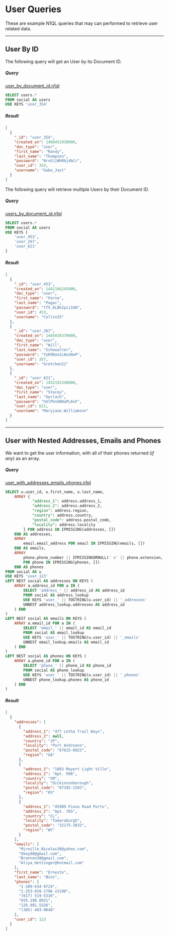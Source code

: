 # User Queries

These are example N1QL queries that may can performed to retrieve user related data.

---

## User By ID

The following query will get an User by its Document ID.

##### Query

[user\_by\_document\_id.n1ql](queries/users/user_by_document_id.n1ql)

```sql
SELECT users.*
FROM social AS users
USE KEYS 'user_354'
```

##### Result

```json
[
  {
    "_id": "user_354",
    "created_on": 1460452930000,
    "doc_type": "user",
    "first_name": "Randy",
    "last_name": "Thompson",
    "password": "NrvGJjWhRbj4bCc",
    "user_id": 354,
    "username": "Gabe_Jast"
  }
]
```

The following query will retrieve multiple Users by their Document ID.

##### Query

[users\_by\_document\_id.n1ql](queries/users/users_by_document_id.n1ql)

```sql
SELECT users.*
FROM social AS users
USE KEYS [
    'user_453',
    'user_267',
    'user_621'
]
```

##### Result

```json
[
  {
    "_id": "user_453",
    "created_on": 1442166245000,
    "doc_type": "user",
    "first_name": "Ferne",
    "last_name": "Pagac",
    "password": "tTX_6LBk2pii1GH",
    "user_id": 453,
    "username": "Collin25"
  },
  {
    "_id": "user_267",
    "created_on": 1445026370000,
    "doc_type": "user",
    "first_name": "Will",
    "last_name": "Schowalter",
    "password": "YyK90oo1LWsU8wP",
    "user_id": 267,
    "username": "Gretchen21"
  },
  {
    "_id": "user_621",
    "created_on": 1452191348000,
    "doc_type": "user",
    "first_name": "Stacey",
    "last_name": "Gerlach",
    "password": "hUlPhnO0HaPL6nF",
    "user_id": 621,
    "username": "Maryjane.Williamson"
  }
]
```

---

## User with Nested Addresses, Emails and Phones

We want to get the user information, with all of their phones returned (*if any*) as an array.

##### Query

[user\_with\_addresses\_emails\_phones.n1ql](queries/users/user_with_addresses_emails_phones.n1ql)

```sql
SELECT u.user_id, u.first_name, u.last_name,
    ARRAY {
            "address_1": address.address_1,
            "address_2": address.address_2,
            "region": address.region,
            "country": address.country,
            "postal_code": address.postal_code,
            "locality": address.locality
        } FOR address IN IFMISSING(addresses, [])
    END AS addresses,
    ARRAY
        email.email_address FOR email IN IFMISSING(emails, [])
    END AS emails,
    ARRAY
        phone.phone_number || IFMISSINGORNULL(' x' || phone.extension, '')
        FOR phone IN IFMISSING(phones, [])
    END AS phones
FROM social AS u
USE KEYS 'user_123'
LEFT NEST social AS addresses ON KEYS (
    ARRAY a.address_id FOR a IN (
        SELECT 'address_' || address_id AS address_id
        FROM social AS address_lookup
        USE KEYS 'user_' || TOSTRING(u.user_id) || '_addresses'
        UNNEST address_lookup.addresses AS address_id
    ) END
)
LEFT NEST social AS emails ON KEYS (
    ARRAY a.email_id FOR a IN (
        SELECT 'email_' || email_id AS email_id
        FROM social AS email_lookup
        USE KEYS 'user_' || TOSTRING(u.user_id) || '_emails'
        UNNEST email_lookup.emails AS email_id
    ) END
)
LEFT NEST social AS phones ON KEYS (
    ARRAY a.phone_id FOR a IN (
        SELECT 'phone_' || phone_id AS phone_id
        FROM social AS phone_lookup
        USE KEYS 'user_' || TOSTRING(u.user_id) || '_phones'
        UNNEST phone_lookup.phones AS phone_id
    ) END
)
```

##### Result

```json
[
  {
    "addresses": [
      {
        "address_1": "477 Letha Trail Ways",
        "address_2": null,
        "country": "JP",
        "locality": "Port Andreane",
        "postal_code": "67615-8023",
        "region": "GA"
      },
      {
        "address_1": "1083 Mayert Light Ville",
        "address_2": "Apt. 996",
        "country": "SM",
        "locality": "Dickinsonborough",
        "postal_code": "07192-1503",
        "region": "KS"
      },
      {
        "address_1": "45989 Fiona Road Ports",
        "address_2": "Apt. 785",
        "country": "CL",
        "locality": "Tamaraburgh",
        "postal_code": "32175-3833",
        "region": "WY"
      }
    ],
    "emails": [
      "Mireille_Nicolas30@yahoo.com",
      "Okey88@gmail.com",
      "Brannon38@gmail.com",
      "Aliya_Hettinger@hotmail.com"
    ],
    "first_name": "Ernesto",
    "last_name": "Bins",
    "phones": [
      "1-109-634-9724",
      "1-253-939-1796 x5190",
      "(617) 519-5316",
      "655.198.0921",
      "126.981.5326",
      "(385) 403-9048"
    ],
    "user_id": 123
  }
]
```